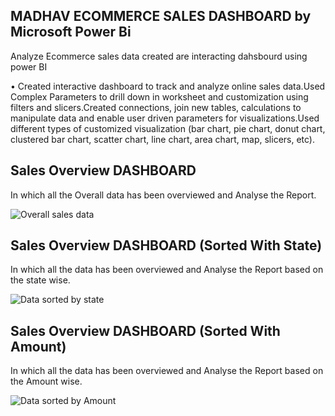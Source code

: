 ## MADHAV ECOMMERCE SALES DASHBOARD by Microsoft Power Bi
Analyze Ecommerce sales data created are interacting dahsbourd using power BI

• Created interactive dashboard to track and analyze online sales data.Used Complex Parameters to drill down in worksheet and customization using filters and slicers.Created connections, join new tables, calculations to manipulate data and enable user driven parameters for visualizations.Used different types of customized visualization (bar chart, pie chart, donut chart, clustered bar chart, scatter chart, line chart, area chart, map, slicers, etc).

## Sales Overview DASHBOARD

In which all the Overall data has been overviewed and Analyse the Report.


![Overall sales data](https://github.com/adhishbiju2000/Microsoft-PowerBI-MADHAV-ECOMMERCE-SALE-DASHBOARD/assets/156699315/ef72d008-5475-40e9-8ebe-f9cc2be7dbc2)


## Sales Overview DASHBOARD (Sorted With State)

In which all the data has been overviewed and Analyse the Report based on the state wise.


![Data sorted by state](https://github.com/adhishbiju2000/Microsoft-PowerBI-MADHAV-ECOMMERCE-SALE-DASHBOARD/assets/156699315/a67b08be-4a9f-42bd-8ac8-a166306ad0d7)


## Sales Overview DASHBOARD (Sorted With Amount)

In which all the data has been overviewed and Analyse the Report based on the  Amount wise.


![Data sorted by Amount](https://github.com/adhishbiju2000/Microsoft-PowerBI-MADHAV-ECOMMERCE-SALE-DASHBOARD/assets/156699315/9ce08209-1b47-47a8-bc9d-166de4d7959c)

